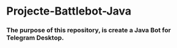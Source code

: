 # Projecte-Battlebot-Java
### The purpose of this repository, is create a Java Bot for Telegram Desktop.
